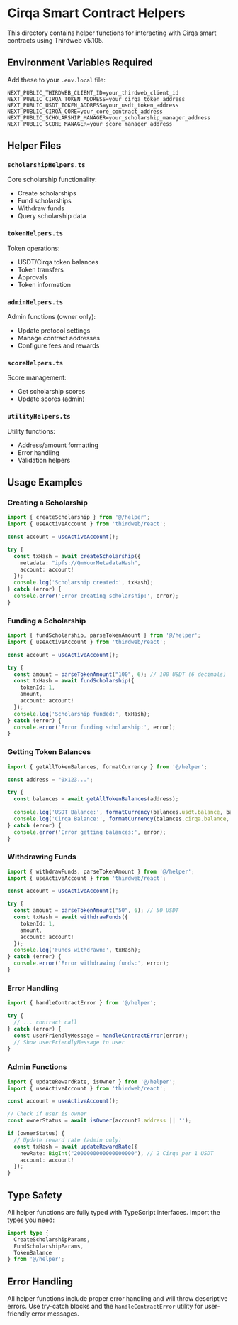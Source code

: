 # Cirqa Smart Contract Helpers

This directory contains helper functions for interacting with Cirqa smart contracts using Thirdweb v5.105.

## Environment Variables Required

Add these to your `.env.local` file:

```env
NEXT_PUBLIC_THIRDWEB_CLIENT_ID=your_thirdweb_client_id
NEXT_PUBLIC_CIRQA_TOKEN_ADDRESS=your_cirqa_token_address
NEXT_PUBLIC_USDT_TOKEN_ADDRESS=your_usdt_token_address
NEXT_PUBLIC_CIRQA_CORE=your_core_contract_address
NEXT_PUBLIC_SCHOLARSHIP_MANAGER=your_scholarship_manager_address
NEXT_PUBLIC_SCORE_MANAGER=your_score_manager_address
```

## Helper Files

### `scholarshipHelpers.ts`
Core scholarship functionality:
- Create scholarships
- Fund scholarships
- Withdraw funds
- Query scholarship data

### `tokenHelpers.ts`
Token operations:
- USDT/Cirqa token balances
- Token transfers
- Approvals
- Token information

### `adminHelpers.ts`
Admin functions (owner only):
- Update protocol settings
- Manage contract addresses
- Configure fees and rewards

### `scoreHelpers.ts`
Score management:
- Get scholarship scores
- Update scores (admin)

### `utilityHelpers.ts`
Utility functions:
- Address/amount formatting
- Error handling
- Validation helpers

## Usage Examples

### Creating a Scholarship

```typescript
import { createScholarship } from '@/helper';
import { useActiveAccount } from 'thirdweb/react';

const account = useActiveAccount();

try {
  const txHash = await createScholarship({
    metadata: "ipfs://QmYourMetadataHash",
    account: account!
  });
  console.log('Scholarship created:', txHash);
} catch (error) {
  console.error('Error creating scholarship:', error);
}
```

### Funding a Scholarship

```typescript
import { fundScholarship, parseTokenAmount } from '@/helper';
import { useActiveAccount } from 'thirdweb/react';

const account = useActiveAccount();

try {
  const amount = parseTokenAmount("100", 6); // 100 USDT (6 decimals)
  const txHash = await fundScholarship({
    tokenId: 1,
    amount,
    account: account!
  });
  console.log('Scholarship funded:', txHash);
} catch (error) {
  console.error('Error funding scholarship:', error);
}
```

### Getting Token Balances

```typescript
import { getAllTokenBalances, formatCurrency } from '@/helper';

const address = "0x123...";

try {
  const balances = await getAllTokenBalances(address);
  
  console.log('USDT Balance:', formatCurrency(balances.usdt.balance, balances.usdt.decimals, 'USDT'));
  console.log('Cirqa Balance:', formatCurrency(balances.cirqa.balance, balances.cirqa.decimals, 'CIRQA'));
} catch (error) {
  console.error('Error getting balances:', error);
}
```

### Withdrawing Funds

```typescript
import { withdrawFunds, parseTokenAmount } from '@/helper';
import { useActiveAccount } from 'thirdweb/react';

const account = useActiveAccount();

try {
  const amount = parseTokenAmount("50", 6); // 50 USDT
  const txHash = await withdrawFunds({
    tokenId: 1,
    amount,
    account: account!
  });
  console.log('Funds withdrawn:', txHash);
} catch (error) {
  console.error('Error withdrawing funds:', error);
}
```

### Error Handling

```typescript
import { handleContractError } from '@/helper';

try {
  // ... contract call
} catch (error) {
  const userFriendlyMessage = handleContractError(error);
  // Show userFriendlyMessage to user
}
```

### Admin Functions

```typescript
import { updateRewardRate, isOwner } from '@/helper';
import { useActiveAccount } from 'thirdweb/react';

const account = useActiveAccount();

// Check if user is owner
const ownerStatus = await isOwner(account?.address || '');

if (ownerStatus) {
  // Update reward rate (admin only)
  const txHash = await updateRewardRate({
    newRate: BigInt("2000000000000000000"), // 2 Cirqa per 1 USDT
    account: account!
  });
}
```

## Type Safety

All helper functions are fully typed with TypeScript interfaces. Import the types you need:

```typescript
import type { 
  CreateScholarshipParams, 
  FundScholarshipParams,
  TokenBalance 
} from '@/helper';
```

## Error Handling

All helper functions include proper error handling and will throw descriptive errors. Use try-catch blocks and the `handleContractError` utility for user-friendly error messages.